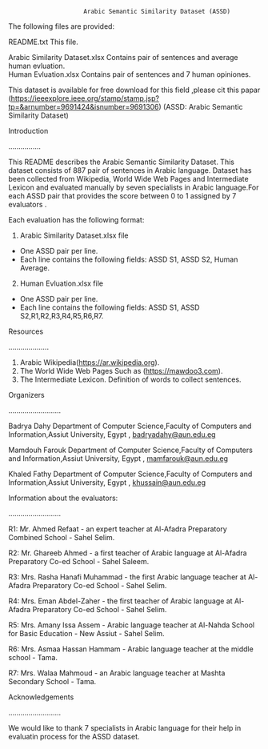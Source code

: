                     
                         Arabic Semantic Similarity Dataset (ASSD)
 
The following files are provided:

README.txt                             This file.

Arabic Similarity Dataset.xlsx         Contains pair of sentences and average human evluation.                                                    
Human Evluation.xlsx                   Contains pair of sentences and 7 human opiniones.

This dataset is available for free download for this field ,please cit this papar 
(https://ieeexplore.ieee.org/stamp/stamp.jsp?tp=&arnumber=9691424&isnumber=9691306)
(ASSD: Arabic Semantic Similarity Dataset)

Introduction

................

This README describes the Arabic Semantic Similarity Dataset.
This dataset consists of 887 pair of sentences in Arabic language.
Dataset has been collected from Wikipedia, World Wide Web Pages and Intermediate Lexicon and evaluated manually by seven specialists in Arabic language.For each ASSD pair that provides the score between 0 to 1 assigned by 7 evaluators .

Each evaluation has the following format:

1) Arabic Similarity Dataset.xlsx file

  * One ASSD pair per line.
  * Each line contains the following fields: ASSD S1, ASSD S2, Human Average.

2) Human Evluation.xlsx file

  * One ASSD pair per line.
  * Each line contains the following fields: ASSD S1, ASSD S2,R1,R2,R3,R4,R5,R6,R7.

Resources

....................

1) Arabic Wikipedia(https://ar.wikipedia.org).
2) The World Wide Web Pages Such as (https://mawdoo3.com).
3) The Intermediate Lexicon. Definition of words to collect sentences.

Organizers 

..........................

Badrya Dahy     Department of Computer Science,Faculty of Computers and Information,Assiut University, Egypt , badryadahy@aun.edu.eg

Mamdouh Farouk  Department of Computer Science,Faculty of Computers and Information,Assiut University, Egypt , mamfarouk@aun.edu.eg

Khaled Fathy    Department of Computer Science,Faculty of Computers and Information,Assiut University, Egypt , khussain@aun.edu.eg

Information about the evaluators:

..........................

R1: Mr. Ahmed Refaat - an expert teacher at Al-Afadra Preparatory Combined School - Sahel Selim.

R2: Mr. Ghareeb Ahmed - a first teacher of Arabic language at Al-Afadra Preparatory Co-ed School - Sahel Saleem.

R3: Mrs. Rasha Hanafi Muhammad - the first Arabic language teacher at Al-Afadra Preparatory Co-ed School - Sahel Selim.

R4: Mrs. Eman Abdel-Zaher - the first teacher of Arabic language at Al-Afadra Preparatory Co-ed School - Sahel Selim.

R5: Mrs. Amany Issa Assem - Arabic language teacher at Al-Nahda School for Basic Education - New Assiut - Sahel Selim.

R6: Mrs. Asmaa Hassan Hammam - Arabic language teacher at the middle school - Tama.

R7: Mrs. Walaa Mahmoud - an Arabic language teacher at Mashta Secondary School - Tama.


Acknowledgements

..........................

We would like to thank 7 specialists in Arabic language for their help in evaluatin process for 
the ASSD dataset.
